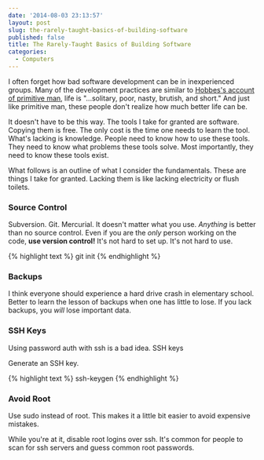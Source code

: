 ```yaml
---
date: '2014-08-03 23:13:57'
layout: post
slug: the-rarely-taught-basics-of-building-software
published: false
title: The Rarely-Taught Basics of Building Software
categories:
  - Computers
---
```


I often forget how bad software development can be in inexperienced groups. Many of the development practices are similar to [Hobbes's account of primitive man](http://en.wikisource.org/wiki/Leviathan/The_First_Part#Chapter_XIII:_Of_the_Natural_Condition_of_Mankind_as_Concerning_Their_Felicity_and_Misery), life is "...solitary, poor, nasty, brutish, and short." And just like primitive man, these people don't realize how much better life can be.

It doesn't have to be this way. The tools I take for granted are software. Copying them is free. The only cost is the time one needs to learn the tool. What's lacking is knowledge. People need to know how to use these tools. They need to know what problems these tools solve. Most importantly, they need to know these tools exist.

What follows is an outline of what I consider the fundamentals. These are things I take for granted. Lacking them is like lacking electricity or flush toilets.

### Source Control

Subversion. Git. Mercurial. It doesn't matter what you use. *Anything* is better than no source control. Even if you are the *only* person working on the code, **use version control!** It's not hard to set up. It's not hard to use.

{% highlight text %}
git init
{% endhighlight %}

### Backups

I think everyone should experience a hard drive crash in elementary school. Better to learn the lesson of backups when one has little to lose. If you lack backups, you *will* lose important data. 


### SSH Keys

Using password auth with ssh is a bad idea. SSH keys 

Generate an SSH key.

{% highlight text %}
ssh-keygen
{% endhighlight %}


### Avoid Root

Use sudo instead of root. This makes it a little bit easier to avoid expensive mistakes.

While you're at it, disable root logins over ssh. It's common for people to scan for ssh servers and guess common root passwords.


